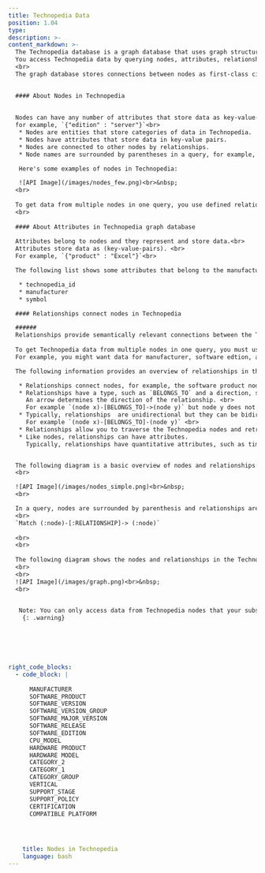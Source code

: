 ```yaml
---
title: Technopedia Data
position: 1.04
type:
description: >-  
content_markdown: >-
  The Technopedia database is a graph database that uses graph structures for semantic queries with nodes, relationships, and attributes to represent the data.
  You access Technopedia data by querying nodes, attributes, relationships, or Technopedia IDs in the Technopedia graph.<br>
  <br>
  The graph database stores connections between nodes as first-class citizens so it doesn’t have to compute relationships at query time, which makes it more efficient than a relational database.
  

  #### About Nodes in Technopedia
  
  
  Nodes can have any number of attributes that store data as key-value-pairs, <br>
  for example, `{"edition" : "server"}`<br> 
   * Nodes are entities that store categories of data in Technopedia.
   * Nodes have attributes that store data in key-value pairs.
   * Nodes are connected to other nodes by relationships.
   * Node names are surrounded by parentheses in a query, for example, (Node).

   Here's some examples of nodes in Technopedia:

   ![API Image](/images/nodes_few.png)<br>&nbsp;
  <br>
   
  To get data from multiple nodes in one query, you use defined relationships to other nodes. 
  <br>
  
  #### About Attributes in Technopedia graph database
  
  Attributes belong to nodes and they represent and store data.<br>
  Attributes store data as (key-value-pairs). <br>
  For example, `{"product" : "Excel"}`<br> 

  The following list shows some attributes that belong to the manufacturer node: <br>

   * technopedia_id
   * manufacturer
   * symbol

  #### Relationships connect nodes in Technopedia 

  ######
  Relationships provide semantically relevant connections between the Technopedia nodes. <br>
  
  To get Technopedia data from multiple nodes in one query, you must use relationships to connect the nodes that you want to retrieve data from.
  For example, you might want data for manufacturer, software edtion, and software product in one query.

  The following information provides an overview of relationships in the Technopedia database:

   * Relationships connect nodes, for example, the software product node has the relationship: `[HAS_A]->` to the manufacturer node.
   * Relationships have a type, such as `BELONGS_TO` and a direction, such as node x to node y. <br>
     An arrow determines the direction of the relationship. <br>
     For example `(node x)-[BELONGS_TO]->(node y)` but node y does not belong to node s. <br>
   * Typically, relationships  are unidirectional but they can be bidirectional, in which case, there's no arrow.
     For example `(node x)-[BELONGS_TO]-(node y)` <br>    
   * Relationships allow you to traverse the Technopedia nodes and retreive data from multiple nodes in one query by using TQL.
   * Like nodes, relationships can have attributes. 
     Typically, relationships have quantitative attributes, such as time intervals.


  The following diagram is a basic overview of nodes and relationships:
  <br>

  ![API Image](/images/nodes_simple.png)<br>&nbsp;
  <br>

  In a query, nodes are surrounded by parenthesis and relationships are surrounded by square brackets as shown in the following example:
  <br>
  `Match (:node)-[:RELATIONSHIP]-> (:node)`
  
  <br>
  <br>
  
  The following diagram shows the nodes and relationships in the Technopedia database. <br>
  <br>
  <br>
  ![API Image](/images/graph.png)<br>&nbsp;
  <br>

  
   Note: You can only access data from Technopedia nodes that your subscription allows.
    {: .warning} 

  




right_code_blocks:
  - code_block: |
      
      MANUFACTURER
      SOFTWARE_PRODUCT
      SOFTWARE_VERSION
      SOFTWARE_VERSION_GROUP
      SOFTWARE_MAJOR_VERSION
      SOFTWARE_RELEASE
      SOFTWARE_EDITION
      CPU_MODEL
      HARDWARE PRODUCT
      HARDWARE MODEL
      CATEGORY_2
      CATEGORY_1
      CATEGORY_GROUP
      VERTICAL
      SUPPORT_STAGE
      SUPPORT_POLICY
      CERTIFICATION
      COMPATIBLE PLATFORM



           
    title: Nodes in Technopedia
    language: bash
---
```


